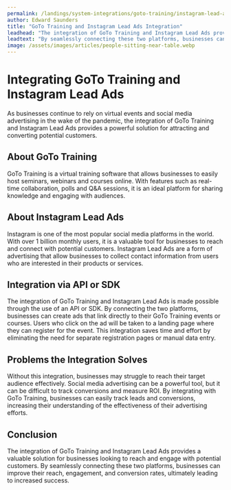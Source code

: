 ```yaml
---
permalink: /landings/system-integrations/goto-training/instagram-lead-ads
author: Edward Saunders
title: "GoTo Training and Instagram Lead Ads Integration"
leadhead: "The integration of GoTo Training and Instagram Lead Ads provides a valuable solution for businesses looking to reach and engage with potential customers"
leadtext: "By seamlessly connecting these two platforms, businesses can improve their reach, engagement, and conversion rates, ultimately leading to increased success."
image: /assets/images/articles/people-sitting-near-table.webp
---
```

<div class="arttext">	<h1>Integrating GoTo Training and Instagram Lead Ads</h1>
	<p>As businesses continue to rely on virtual events and social media advertising in the wake of the pandemic, the integration of GoTo Training and Instagram Lead Ads provides a powerful solution for attracting and converting potential customers.</p>
	<h2>About GoTo Training</h2>
	<p>GoTo Training is a virtual training software that allows businesses to easily host seminars, webinars and courses online. With features such as real-time collaboration, polls and Q&A sessions, it is an ideal platform for sharing knowledge and engaging with audiences.</p>
	<h2>About Instagram Lead Ads</h2>
	<p>Instagram is one of the most popular social media platforms in the world. With over 1 billion monthly users, it is a valuable tool for businesses to reach and connect with potential customers. Instagram Lead Ads are a form of advertising that allow businesses to collect contact information from users who are interested in their products or services.</p>
	<h2>Integration via API or SDK</h2>
	<p>The integration of GoTo Training and Instagram Lead Ads is made possible through the use of an API or SDK. By connecting the two platforms, businesses can create ads that link directly to their GoTo Training events or courses. Users who click on the ad will be taken to a landing page where they can register for the event. This integration saves time and effort by eliminating the need for separate registration pages or manual data entry.</p>
	<h2>Problems the Integration Solves</h2>
	<p>Without this integration, businesses may struggle to reach their target audience effectively. Social media advertising can be a powerful tool, but it can be difficult to track conversions and measure ROI. By integrating with GoTo Training, businesses can easily track leads and conversions, increasing their understanding of the effectiveness of their advertising efforts.</p>
	<h2>Conclusion</h2>
	<p>The integration of GoTo Training and Instagram Lead Ads provides a valuable solution for businesses looking to reach and engage with potential customers. By seamlessly connecting these two platforms, businesses can improve their reach, engagement, and conversion rates, ultimately leading to increased success.</p>
</div>